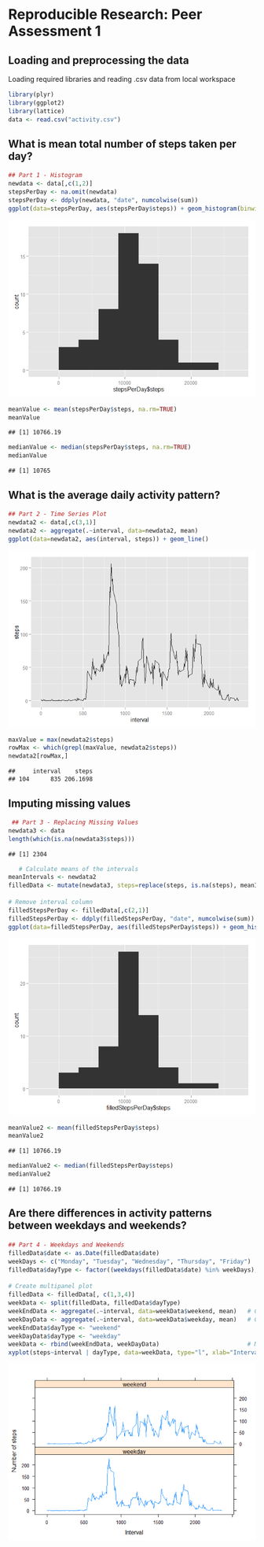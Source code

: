 # Reproducible Research: Peer Assessment 1


## Loading and preprocessing the data

Loading required libraries and reading .csv data from local workspace

```r
library(plyr)
library(ggplot2)
library(lattice)
data <- read.csv("activity.csv")
```


## What is mean total number of steps taken per day?

```r
## Part 1 - Histogram
newdata <- data[,c(1,2)]            
stepsPerDay <- na.omit(newdata)         
stepsPerDay <- ddply(newdata, "date", numcolwise(sum))      
ggplot(data=stepsPerDay, aes(stepsPerDay$steps)) + geom_histogram(binwidth=3021.857)        
```

![](PA1_template_files/figure-html/unnamed-chunk-2-1.png) 

```r
meanValue <- mean(stepsPerDay$steps, na.rm=TRUE)    
meanValue
```

```
## [1] 10766.19
```

```r
medianValue <- median(stepsPerDay$steps, na.rm=TRUE)        
medianValue
```

```
## [1] 10765
```


## What is the average daily activity pattern?

```r
## Part 2 - Time Series Plot
newdata2 <- data[,c(3,1)]
newdata2 <- aggregate(.~interval, data=newdata2, mean)
ggplot(data=newdata2, aes(interval, steps)) + geom_line()
```

![](PA1_template_files/figure-html/unnamed-chunk-3-1.png) 

```r
maxValue = max(newdata2$steps)
rowMax <- which(grepl(maxValue, newdata2$steps))
newdata2[rowMax,]
```

```
##     interval    steps
## 104      835 206.1698
```


## Imputing missing values

```r
 ## Part 3 - Replacing Missing Values
newdata3 <- data
length(which(is.na(newdata3$steps)))
```

```
## [1] 2304
```

```r
   # Calculate means of the intervals
meanIntervals <- newdata2
filledData <- mutate(newdata3, steps=replace(steps, is.na(steps), meanIntervals$steps))
    
# Remove interval column
filledStepsPerDay <- filledData[,c(2,1)]
filledStepsPerDay <- ddply(filledStepsPerDay, "date", numcolwise(sum))
ggplot(data=filledStepsPerDay, aes(filledStepsPerDay$steps)) + geom_histogram(binwidth=3021.857)
```

![](PA1_template_files/figure-html/unnamed-chunk-4-1.png) 

```r
meanValue2 <- mean(filledStepsPerDay$steps)
meanValue2
```

```
## [1] 10766.19
```

```r
medianValue2 <- median(filledStepsPerDay$steps)
medianValue2
```

```
## [1] 10766.19
```


## Are there differences in activity patterns between weekdays and weekends?

```r
## Part 4 - Weekdays and Weekends
filledData$date <- as.Date(filledData$date)
weekDays <- c("Monday", "Tuesday", "Wednesday", "Thursday", "Friday")
filledData$dayType <- factor((weekdays(filledData$date) %in% weekDays), levels=c(FALSE, TRUE), labels=c("weekend", "weekday"))
    
# Create multipanel plot
filledData <- filledData[, c(1,3,4)]                               
weekData <- split(filledData, filledData$dayType)                   
weekEndData <- aggregate(.~interval, data=weekData$weekend, mean)   # Calculate means seperately for weekend
weekDayData <- aggregate(.~interval, data=weekData$weekday, mean)   # Calculate means sepeartely for weekday
weekEndData$dayType <- "weekend"
weekDayData$dayType <- "weekday"
weekData <- rbind(weekEndData, weekDayData)                         # Merge back the data into one to produce graph
xyplot(steps~interval | dayType, data=weekData, type="l", xlab="Interval", ylab="Number of steps", layout=c(1,2))
```

![](PA1_template_files/figure-html/unnamed-chunk-5-1.png) 
